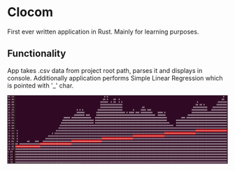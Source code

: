 # Clocom

First ever written application in Rust. Mainly for learning purposes.

## Functionality

App takes .csv data from project root path, parses it and displays in console.
Additionally application performs Simple Linear Regression which is 
pointed with '_' char.

![img_1.png](img_1.png)
